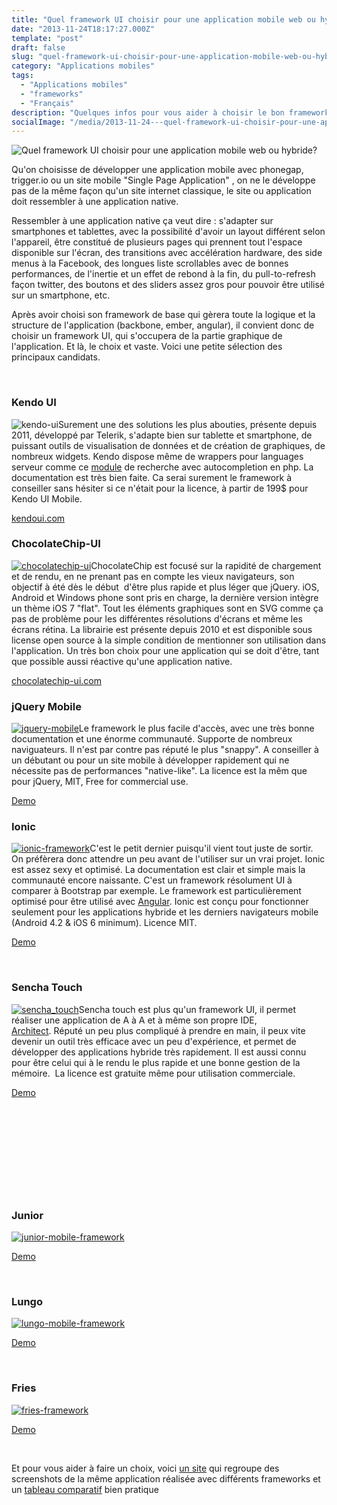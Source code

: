 ```yaml
---
title: "Quel framework UI choisir pour une application mobile web ou hybride?"
date: "2013-11-24T18:17:27.000Z"
template: "post"
draft: false
slug: "quel-framework-ui-choisir-pour-une-application-mobile-web-ou-hybride"
category: "Applications mobiles"
tags: 
  - "Applications mobiles"
  - "frameworks"
  - "Français"
description: "Quelques infos pour vous aider à choisir le bon framework pour le développement de votre application mobile."
socialImage: "/media/2013-11-24---quel-framework-ui-choisir-pour-une-application-mobile-web-ou-hybride/dhtmlx_touch.jpg"
---
```


![Quel framework UI choisir pour une application mobile web ou hybride?](/media/2013-11-24---quel-framework-ui-choisir-pour-une-application-mobile-web-ou-hybride/dhtmlx_touch.jpg)

Qu'on choisisse de développer une application mobile avec phonegap, trigger.io ou un site mobile "Single Page Application" , on ne le développe pas de la même façon qu'un site internet classique, le site ou application doit ressembler à une application native.

Ressembler à une application native ça veut dire : s'adapter sur smartphones et tablettes, avec la possibilité d'avoir un layout différent selon l'appareil, être constitué de plusieurs pages qui prennent tout l'espace disponible sur l'écran, des transitions avec accélération hardware, des side menus à la Facebook, des longues liste scrollables avec de bonnes performances, de l'inertie et un effet de rebond à la fin, du pull-to-refresh façon twitter, des boutons et des sliders assez gros pour pouvoir être utilisé sur un smartphone, etc.

Après avoir choisi son framework de base qui gèrera toute la logique et la structure de l'application (backbone, ember, angular), il convient donc de choisir un framework UI, qui s'occupera de la partie graphique de l'application. Et là, le choix et vaste. Voici une petite sélection des principaux candidats.

 

### Kendo UI

![kendo-ui](/media/2013-11-24---quel-framework-ui-choisir-pour-une-application-mobile-web-ou-hybride/kendo-ui.jpg)Surement une des solutions les plus abouties, présente depuis 2011, développé par Telerik, s'adapte bien sur tablette et smartphone, de puissant outils de visualisation de données et de création de graphiques, de nombreux widgets. Kendo dispose même de wrappers pour languages serveur comme ce [module](http://demos.kendoui.com/web/autocomplete/index.html) de recherche avec autocompletion en php. La documentation est très bien faite. Ca serai surement le framework à conseiller sans hésiter si ce n'était pour la licence, à partir de 199$ pour Kendo UI Mobile.

[kendoui.com](http://www.kendoui.com/)

### ChocolateChip-UI

[![chocolatechip-ui](/media/2013-11-24---quel-framework-ui-choisir-pour-une-application-mobile-web-ou-hybride/chocolatechip-ui.jpg)](/posts/wp-content/uploads/2013/11/chocolatechip-ui.jpg)ChocolateChip est focusé sur la rapidité de chargement et de rendu, en ne prenant pas en compte les vieux navigateurs, son objectif à été dès le début  d'être plus rapide et plus léger que jQuery. iOS, Android et Windows phone sont pris en charge, la dernière version intègre un thème iOS 7 "flat". Tout les éléments graphiques sont en SVG comme ça pas de problème pour les différentes résolutions d'écrans et même les écrans rétina. La librairie est présente depuis 2010 et est disponible sous license open source à la simple condition de mentionner son utilisation dans l'application. Un très bon choix pour une application qui se doit d'être, tant que possible aussi réactive qu'une application native.

[chocolatechip-ui.com](http://chocolatechip-ui.com/)



### jQuery Mobile

[![jquery-mobile](/media/2013-11-24---quel-framework-ui-choisir-pour-une-application-mobile-web-ou-hybride/jquery-mobile.jpg)](/posts/wp-content/uploads/2013/11/jquery-mobile.jpg)Le framework le plus facile d'accès, avec une très bonne documentation et une énorme communauté. Supporte de nombreux naviguateurs. Il n'est par contre pas réputé le plus "snappy". A conseiller à un débutant ou pour un site mobile à développer rapidement qui ne nécessite pas de performances "native-like". La licence est la mêm que pour jQuery, MIT, Free for commercial use.

[Demo](http://view.jquerymobile.com/1.3.2/dist/demos/examples/) 



### Ionic

[![ionic-framework](/media/2013-11-24---quel-framework-ui-choisir-pour-une-application-mobile-web-ou-hybride/ionic-framework.jpg)](/posts/wp-content/uploads/2013/11/ionic-framework.jpg)C'est le petit dernier puisqu'il vient tout juste de sortir. On préfèrera donc attendre un peu avant de l'utiliser sur un vrai projet. Ionic est assez sexy et optimisé. La documentation est clair et simple mais la communauté encore naissante. C'est un framework résolument UI à comparer à Bootstrap par exemple. Le framework est particulièrement optimisé pour être utilisé avec [Angular](http://gaelbillon.com/outils-et-frameworks/#angular "Outils"). Ionic est conçu pour fonctionner seulement pour les applications hybride et les derniers navigateurs mobile (Android 4.2 & iOS 6 minimum). Licence MIT.

[Demo](http://ionicframework.com/docs/components)

 

### Sencha Touch

[![sencha_touch](/media/2013-11-24---quel-framework-ui-choisir-pour-une-application-mobile-web-ou-hybride/sencha_touch.jpg)](/posts/wp-content/uploads/2013/11/sencha_touch.jpg)Sencha touch est plus qu'un framework UI, il permet réaliser une application de A à A et à même son propre IDE, [Architect](http://www.sencha.com/products/architect/). Réputé un peu plus compliqué à prendre en main, il peux vite devenir un outil très efficace avec un peu d'expérience, et permet de développer des applications hybride très rapidement. Il est aussi connu pour être celui qui à le rendu le plus rapide et une bonne gestion de la mémoire.  La licence est gratuite même pour utilisation commerciale.

[Demo](http://dev.sencha.com/deploy/touch/examples/production/kitchensink/)

 

 

 

 

 

### Junior

[![junior-mobile-framework](/media/2013-11-24---quel-framework-ui-choisir-pour-une-application-mobile-web-ou-hybride/junior-mobile-framework.jpg)](/posts/wp-content/uploads/2013/11/junior-mobile-framework.jpg)

[Demo](http://justspamjustin.github.io/junior)

 

### Lungo

[![lungo-mobile-framework](/media/2013-11-24---quel-framework-ui-choisir-pour-une-application-mobile-web-ou-hybride/lungo-mobile-framework.jpg)](/posts/wp-content/uploads/2013/11/lungo-mobile-framework.jpg)

[Demo](http://lungo.tapquo.com/)

 

### Fries

[![fries-framework](/media/2013-11-24---quel-framework-ui-choisir-pour-une-application-mobile-web-ou-hybride/fries-framework.jpg)](/posts/wp-content/uploads/2013/11/fries-framework.jpg)

[Demo](http://jaunesarmiento.me/fries/)

 

Et pour vous aider à faire un choix, voici [un site](http://propertycross.com/) qui regroupe des screenshots de la même application réalisée avec différents frameworks et un [tableau comparatif](http://www.markus-falk.com/mobile-frameworks-comparison-chart/) bien pratique
